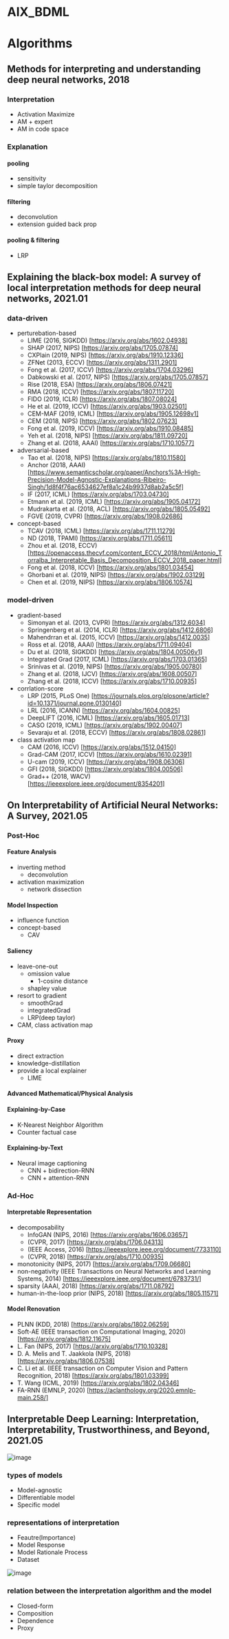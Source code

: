 # AIX_BDML

# Algorithms

## Methods for interpreting and understanding deep neural networks, 2018

### Interpretation
- Activation Maximize
- AM + expert
- AM in code space

### Explanation
#### pooling
- sensitivity
- simple taylor decomposition
#### filtering
- deconvolution
- extension guided back prop
#### pooling & filtering
- LRP

## Explaining the black-box model: A survey of local interpretation methods for deep neural networks, 2021.01

### data-driven
- perturebation-based
  - LIME (2016, SIGKDD) [https://arxiv.org/abs/1602.04938]
  - SHAP (2017, NIPS) [https://arxiv.org/abs/1705.07874]
  - CXPlain (2019, NIPS) [https://arxiv.org/abs/1910.12336]
  - ZFNet (2013, ECCV) [https://arxiv.org/abs/1311.2901]
  - Fong et al. (2017, ICCV) [https://arxiv.org/abs/1704.03296]
  - Dabkowski et al. (2017, NIPS) [https://arxiv.org/abs/1705.07857]
  - Rise (2018, ESA) [https://arxiv.org/abs/1806.07421]
  - RMA (2018, ICCV) [https://arxiv.org/abs/1807.11720]
  - FIDO (2019, ICLR) [https://arxiv.org/abs/1807.08024]
  - He et al. (2019, ICCV) [https://arxiv.org/abs/1903.02501]
  - CEM-MAF (2019, ICML) [https://arxiv.org/abs/1905.12698v1]
  - CEM (2018, NIPS) [https://arxiv.org/abs/1802.07623]
  - Fong et al. (2019, ICCV) [https://arxiv.org/abs/1910.08485]
  - Yeh et al. (2018, NIPS) [https://arxiv.org/abs/1811.09720]
  - Zhang et al. (2018, AAAI) [https://arxiv.org/abs/1710.10577]
- adversarial-based
  - Tao et al. (2018, NIPS) [https://arxiv.org/abs/1810.11580]
  - Anchor (2018, AAAI) [https://www.semanticscholar.org/paper/Anchors%3A-High-Precision-Model-Agnostic-Explanations-Ribeiro-Singh/1d8f4f76ac6534627ef8a1c24b9937d8ab2a5c5f]
  - IF (2017, ICML) [https://arxiv.org/abs/1703.04730]
  - Etmann et al. (2019, ICML) [https://arxiv.org/abs/1905.04172]
  - Mudrakarta et al. (2018, ACL) [https://arxiv.org/abs/1805.05492]
  - FGVE (2019, CVPR) [https://arxiv.org/abs/1908.02686]
- concept-based
  - TCAV (2018, ICML) [https://arxiv.org/abs/1711.11279]
  - ND (2018, TPAMI) [https://arxiv.org/abs/1711.05611]
  - Zhou et al. (2018, ECCV) [https://openaccess.thecvf.com/content_ECCV_2018/html/Antonio_Torralba_Interpretable_Basis_Decomposition_ECCV_2018_paper.html]
  - Fong et al. (2018, ICCV) [https://arxiv.org/abs/1801.03454]
  - Ghorbani et al. (2019, NIPS) [https://arxiv.org/abs/1902.03129]
  - Chen et al. (2019, NIPS) [https://arxiv.org/abs/1806.10574]
### model-driven
- gradient-based
  - Simonyan et al. (2013, CVPR) [https://arxiv.org/abs/1312.6034]
  - Springenberg et al. (2014, ICLR) [https://arxiv.org/abs/1412.6806]
  - Mahendrran et al. (2015, ICCV) [https://arxiv.org/abs/1412.0035]
  - Ross et al. (2018, AAAI) [https://arxiv.org/abs/1711.09404]
  - Du et al. (2018, SIGKDD) [https://arxiv.org/abs/1804.00506v1]
  - Integrated Grad (2017, ICML) [https://arxiv.org/abs/1703.01365]
  - Srinivas et al. (2019, NIPS) [https://arxiv.org/abs/1905.00780]
  - Zhang et al. (2018, IJCV) [https://arxiv.org/abs/1608.00507]
  - Zhang et al. (2018, ICCV) [https://arxiv.org/abs/1710.00935]
- corrlation-score
  - LRP (2015, PLoS One) [https://journals.plos.org/plosone/article?id=10.1371/journal.pone.0130140]
  - LRL (2016, ICANN) [https://arxiv.org/abs/1604.00825]
  - DeepLIFT (2016, ICML) [https://arxiv.org/abs/1605.01713]
  - CASO (2019, ICML) [https://arxiv.org/abs/1902.00407]
  - Sevaraju et al. (2018, ECCV) [https://arxiv.org/abs/1808.02861]
- class activation map
  - CAM (2016, ICCV) [https://arxiv.org/abs/1512.04150]
  - Grad-CAM (2017, ICCV) [https://arxiv.org/abs/1610.02391]
  - U-cam (2019, ICCV) [https://arxiv.org/abs/1908.06306]
  - GFI (2018, SIGKDD) [https://arxiv.org/abs/1804.00506]
  - Grad++ (2018, WACV) [https://ieeexplore.ieee.org/document/8354201]

## On Interpretability of Artificial Neural Networks: A Survey, 2021.05

### Post-Hoc
#### Feature Analysis
- inverting method
  - deconvolution
- activation maximization
  - network dissection

#### Model Inspection
- influence function
- concept-based
  - CAV

#### Saliency
- leave-one-out
  - omission value
    - 1-cosine distance
  - shapley value
- resort to gradient
  - smoothGrad
  - integratedGrad
  - LRP(deep taylor)
- CAM, class activation map

#### Proxy
- direct extraction
- knowledge-distillation
- provide a local explainer
  - LIME

#### Advanced Mathematical/Physical Analysis

#### Explaining-by-Case
- K-Nearest Neighbor Algorithm
- Counter factual case

#### Explaining-by-Text
- Neural image captioning
  - CNN + bidirection-RNN
  - CNN + attention-RNN

### Ad-Hoc
#### Interpretable Representation
- decomposability
  - InfoGAN (NIPS, 2016) [https://arxiv.org/abs/1606.03657]
  - (CVPR, 2017) [https://arxiv.org/abs/1706.04313]
  - (IEEE Access, 2016) [https://ieeexplore.ieee.org/document/7733110]
  - (CVPR, 2018) [https://arxiv.org/abs/1710.00935]
- monotonicity (NIPS, 2017) [https://arxiv.org/abs/1709.06680]
- non-negativity (IEEE Transactions on Neural Networks and Learning Systems, 2014) [https://ieeexplore.ieee.org/document/6783731/]
- sparsity (AAAI, 2018) [https://arxiv.org/abs/1711.08792]
- human-in-the-loop prior (NIPS, 2018) [https://arxiv.org/abs/1805.11571]

#### Model Renovation
- PLNN (KDD, 2018) [https://arxiv.org/abs/1802.06259]
- Soft-AE (IEEE transaction on Computational Imaging, 2020) [https://arxiv.org/abs/1812.11675]
- L. Fan (NIPS, 2017) [https://arxiv.org/abs/1710.10328]
- D. A. Melis and T. Jaakkola (NIPS, 2018) [https://arxiv.org/abs/1806.07538]
- C. Li et al. (IEEE transaction on Computer Vision and Pattern Recognition, 2018) [https://arxiv.org/abs/1801.03399]
- T. Wang (ICML, 2019) [https://arxiv.org/abs/1802.04346]
- FA-RNN (EMNLP, 2020) [https://aclanthology.org/2020.emnlp-main.258/]

## Interpretable Deep Learning: Interpretation, Interpretability, Trustworthiness, and Beyond, 2021.05

![image](https://user-images.githubusercontent.com/11240557/125038709-b0440800-e0d0-11eb-93f8-c25ea7953647.png)

### types of models
- Model-agnostic
- Differentiable model
- Specific model

### representations of interpretation
- Feautre(Importance)
- Model Response
- Model Rationale Process
- Dataset

![image](https://user-images.githubusercontent.com/11240557/125038219-1ed49600-e0d0-11eb-8fb0-29314a305a9b.png)
### relation between the interpretation algorithm and the model
- Closed-form
- Composition
- Dependence
- Proxy

